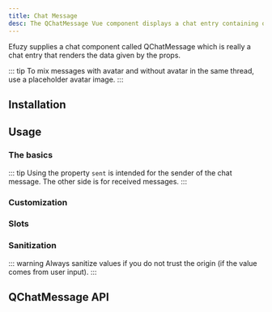 ```yaml
---
title: Chat Message
desc: The QChatMessage Vue component displays a chat entry containing one or more user messages.
---
```


Efuzy supplies a chat component called QChatMessage which is really a chat entry that renders the data given by the props.

::: tip
To mix messages with avatar and without avatar in the same thread, use a placeholder avatar image.
:::

## Installation
<doc-installation components="QChatMessage" />

## Usage

### The basics

::: tip
Using the property `sent` is intended for the sender of the chat message. The other side is for received messages.
:::

<doc-example title="Basic" file="QChatMessage/Basic" />

<doc-example title="Name" file="QChatMessage/Name" />

<doc-example title="Avatar" file="QChatMessage/Avatar" />

<doc-example title="Stamp" file="QChatMessage/Stamp" />

<doc-example title="Label" file="QChatMessage/Label" />

### Customization

<doc-example title="Text and background color" file="QChatMessage/Color" />

<doc-example title="Size" file="QChatMessage/Size" />

### Slots

<doc-example title="Default slot" file="QChatMessage/SlotDefault" />

<doc-example title="Avatar slot" file="QChatMessage/SlotAvatar" />

### Sanitization

::: warning
Always sanitize values if you do not trust the origin (if the value comes from user input).
:::

<doc-example title="Sanitized content" file="QChatMessage/Sanitize" />


## QChatMessage API
<doc-api file="QChatMessage" />
